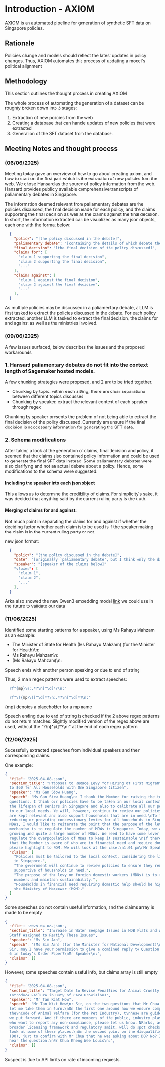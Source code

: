 # Introduction - AXIOM
AXIOM is an automated pipeline for generation of synthetic SFT data on Singapore policies.

## Rationale
Policies change and models should reflect the latest updates in policy changes. Thus, AXIOM automates this process of updating a model's political alignment

## Methodology
This section outlines the thought process in creating AXIOM

The whole process of automating the generation of a dataset can be roughly broken down into 3 stages:
1. Extraction of new policies from the web
2. Creating a database that can handle updates of new policies that were extracted
3. Generation of the SFT dataset from the database.

## Meeting Notes and thought process

### (06/06/2025)
Meeting today gave an overview of how to go about creating axiom, and how to start on the first part which is the extraction of new policies fom the web.
We chose Hansard as the source of policy information from the web. Hansard provides publicly available comprehensive transcripts of paliamentary debates in Singapore.

The information deemed relevant from paliamentary debates are the policies discussed, the final decision made for each policy, and the claims supporting the final decision as well as the claims against the final decision. In short, the information extracted can be visualized as many json objects, each one with the format below:

```json
  {
    "policy": "[the policy discussed in the debate]",
    "paliamentary debate": "[containing the details of which debate the policy was discussed in]",
    "final decision": "[the final decision of the policy discussed]",
    "claims for": [
      "claim 1 supporting the final decision",
      "claim 2 supporting the final decision",
      "..."
    ],
    "claims against": [
      "claim 1 against the final decision",
      "claim 2 against the final decision",
      "..."
    ],
  }
```

As multiple policies may be discussed in a paliamentary debate, a LLM is first tasked to extract the policies discussed in the debate. For each policy extracted, another LLM is tasked to extract
the final decision, the claims for and against as well as the ministries involved.

### (09/06/2025)
A few issues surfaced, below describes the issues and the proposed workarounds

### 1. Hansard paliamentary debates do not fit into the context length of Sagemaker hosted models.
A few chunking strategies were proposed, and 2 are to be tried together.
- Chunking by topic: within each sitting, there are clear separations between different topics discussed
- Chunking by speaker: extract the relevant content of each speaker through regex

Chunking by speaker presents the problem of not being able to extract the final decision of the policy discussed. Currently am unsure if the final decision is neccessary information for generating the SFT data.

### 2. Schema modifications 
After taking a look at the generation of claims, final decision and policy, it seemed that the claims also contained policy information and could be used to generate the final SFT data instead. Some paliamentary debates were also clarifying and not an actual debate about a policy. Hence, some modifications to the schema were suggested:

#### Including the speaker into each json object
This allows us to determine the credibility of claims. For simplicity's sake, it was decided that anything said by the current ruling party is the truth.

#### Merging of claims for and against:
Not much point in separating the claims for and against if whether the deciding factor whether each claim is to be used is if the speaker making the claim is in the current ruling party or not.

new json format:
```json
  {
    "policy": "[the policy discussed in the debate]",
    "date": "[originally 'paliamentary debate', but I think only the data of the debate is important anyway]",
    "speaker": "[speaker of the claims below]"
    "claims": [
      "claim 1",
      "claim 2",
      "..."
    ],
  }
```

Arka also showed the new Qwen3 embedding model [link](https://qwenlm.github.io/blog/qwen3-embedding/) we could use in the future to validate our data

### (11/06/2025)
Identified some starting patterns for a speaker, using Ms Rahayu Mahzam as an example:
- The Minister of State for Health (Ms Rahayu Mahzam) (for the Minister for Health)\n:
- Ms Rahayu Mahzam\n: 
- (Ms Rahayu Mahzam)\n:

Speech ends with another person speaking or due to end of string

Thus, 2 main regex patterns were used to extract speeches:
```python
  rf"{mp}\n:.*?\n[^\d]*?\n:"
```

```python
  rf"\({mp}\)[^\d]*?\n:.*?\n[^\d]*?\n:"
```

{mp} denotes a placeholder for a mp name

Speech ending due to end of string is checked if the 2 above regex patterns do not return matches. Slightly modified version of the regex above are used, without the "?\n[^\d]*?\n:" at the end
of each regex pattern.

### (12/06/2025)
Sucessfully extracted speeches from individual speakers and their corresponding claims.

One example:
```json
{
  "file": "2025-04-08.json",
  "section_title": "Proposal to Reduce Levy for Hiring of First Migrant Domestic Workers 
  to $60 for All Households with One Singapore Citizen",
  "speaker": "Ms Gan Siow Huang",
  "speech": "Ms Gan Siow Huang\n: I thank the Member for raising the two supplementary 
  questions. I think our policies have to be taken in our local context – looking at 
  the lifespan of seniors in Singapore and also to calibrate all our policies according 
  to our local needs. We will, however, continue to review our policies so that they 
  are kept relevant and also support households that are in need.\nTo the question of 
  reducing or providing concessionary levies for all households in Singapore hiring 
  MDWs, I would like to reiterate the point that the purpose of the levy as a pricing 
  mechanism is to regulate the number of MDWs in Singapore. Today, we already have a 
  growing and quite a large number of MDWs. We need to have some lever to be able to 
  regulate the overpopulation of MDWs to keep it sustainable.\nIf there are households 
  that the Member is aware of who are in financial need and require domestic help, 
  please highlight to MOM. We will look at the case.\n1.01 pm\nMr Speaker\n:",
  "claims": [
    "Policies must be tailored to the local context, considering the lifespan of seniors 
    in Singapore.",
    "The government will continue to review policies to ensure they remain relevant and 
    supportive of households in need.",
    "The purpose of the levy on foreign domestic workers (MDWs) is to regulate their 
    numbers and maintain sustainability.",
    "Households in financial need requiring domestic help should be highlighted to 
    the Ministry of Manpower (MOM)."
  ]
}
```

Some speeches do not contain useful information, and the claims array is made to be empty
```json 
{
  "file": "2025-04-08.json",
  "section_title": "Increase in Water Seepage Issues in HDB Flats and Adequacy of 
  Staff Assigned to Rectify These Issues",
  "speaker": "Ms Sim Ann",
  "speech": "(Ms Sim Ann) (for the Minister for National Development)\n: Mr Speaker, 
  Sir, may I have your permission to give a combined reply to Question Nos 3 through 
  6 in today’s Order Paper?\nMr Speaker\n:",
  "claims": []
}
```

However, some speeches contain useful info, but claims array is still empty
```json
{
  "file": "2025-04-08.json",
  "section_title": "Target Date to Revise Penalties for Animal Cruelty and 
  Introduce Failure in Duty of Care Provisions",
  "speaker": "Mr Tan Kiat How",
  "speech": "Mr Tan Kiat How\n: Sir, on the two questions that Mr Chua has raised, 
  let me take them in turn.\nOn the first one around how we ensure compliance with 
  the\nCode of Animal Welfare (for the Pet Industry), t\nhese are guidelines that 
  we put forward. And if there are members of the public, industry players or operators 
  who want to report any non-compliance, please let us know. NParks, as part of its 
  broader licensing framework and regulatory ambit, will do spot checks and take a 
  look at some of these places.\nOn the second point on the disqualification order 
  (DO), just to confirm with Mr Chua that he was asking about DO? No? I could not 
  hear the question.\nMr Chua Kheng Wee Louis\n:",
  "claims": []
}
```

Suspect is due to API limits on rate of incoming requests.